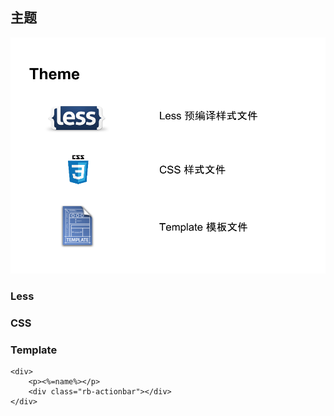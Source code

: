 ## 主题

![组件](..\images\theme.png)

### Less

### CSS

### Template

```
<div>
    <p><%=name%></p>
    <div class="rb-actionbar"></div>
</div>
```
